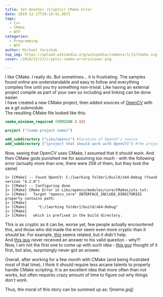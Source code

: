 ```yaml
---
title: Yet Another (Cryptic) CMake Error
date: 2019-12-17T19:19:41.567Z
tags:
  - C++
  - CMake
  - WTF
categories:
  - Programming
  - WTF
author: Michael Yarichuk
top_img: https://upload.wikimedia.org/wikipedia/commons/1/13/Cmake.svg
cover: /2019/12/17/cryptic-cmake-errors/cover.png

---
```

I like CMake. I really do. But sometimes... it is frustrating.
The samples found online are understandable and easy to follow and everything compiles fine until you try something non-trivial. 
Like having an external project compile as part of your own so including and linking can be done easier.  
I have created a new CMake project, then added sources of [OpenCV](https://github.com/opencv/opencv) with as a git submodule.  
The resulting CMake file looked like this:

```cmake
cmake_minimum_required (VERSION 3.13)

project ("[some project name]")

add_subdirectory ("Libs/opencv") #location of OpenCV's source
add_subdirectory ("[project that should work with OpenCV]") #the project I want to add refernce to OpenCV
```

Now, seeing that OpenCV uses CMake, I assumed that it *should* work. And then CMake gods punished me for assuming too much - with the following error (actually more than one, there were 256 of them, but they look the same)
```log
1> [CMake] -- Found OpenCV: C:/[working folder]/build/x64-Debug (found version "4.2.0") 
1> [CMake] -- Configuring done
1> [CMake] CMake Error in Libs/opencv/modules/core/CMakeLists.txt:
1> [CMake]   Target "opencv_core" INTERFACE_INCLUDE_DIRECTORIES property contains path:
1> [CMake] 
1> [CMake]     "C:/[working folder]/build/x64-Debug"
1> [CMake] 
1> [CMake]   which is prefixed in the build directory.
```

This is as cryptic as it can be, worse yet, few people actually encountered this, and those who did made the error seem even more cryptic than it *should* be.
For example, [this](https://cmake.org/pipermail/cmake-developers/2013-March/018513.html) seems related, but it didn't help.  
And [this guy](https://cmake.org/pipermail/cmake/2016-June/063717.html) never received an answer to his valid question - why?!  
Now, I am not the first one to come up with such idea - [this guy](https://answers.opencv.org/question/217218/how-to-link-with-opencv-as-cmake-subdirectory/) thought of it first, but also, surprisingly never got an answer.  

Overall, after working for a few month with CMake (and being frustrated most of that time), I think it should require less arcane talents to properly handle CMake scripting. It is an excellent idea that more often than not works, but often requires crazy amount of time to figure out why things *don't work*.

Thus, the moral of this story can be summed up as:
![meme.jpg]